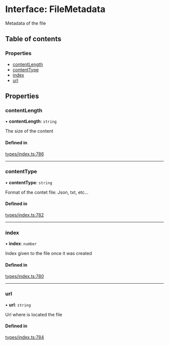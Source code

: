 # Interface: FileMetadata

Metadata of the file

## Table of contents

### Properties

- [contentLength](FileMetadata.md#contentlength)
- [contentType](FileMetadata.md#contenttype)
- [index](FileMetadata.md#index)
- [url](FileMetadata.md#url)

## Properties

### contentLength

• **contentLength**: `string`

The size of the content

#### Defined in

[types/index.ts:786](https://github.com/nevermined-io/react-components/blob/cc28a85/catalog/src/types/index.ts#L786)

___

### contentType

• **contentType**: `string`

Format of the contet file: Json, txt, etc...

#### Defined in

[types/index.ts:782](https://github.com/nevermined-io/react-components/blob/cc28a85/catalog/src/types/index.ts#L782)

___

### index

• **index**: `number`

Index given to the file once it was created

#### Defined in

[types/index.ts:780](https://github.com/nevermined-io/react-components/blob/cc28a85/catalog/src/types/index.ts#L780)

___

### url

• **url**: `string`

Url where is located the file

#### Defined in

[types/index.ts:784](https://github.com/nevermined-io/react-components/blob/cc28a85/catalog/src/types/index.ts#L784)
